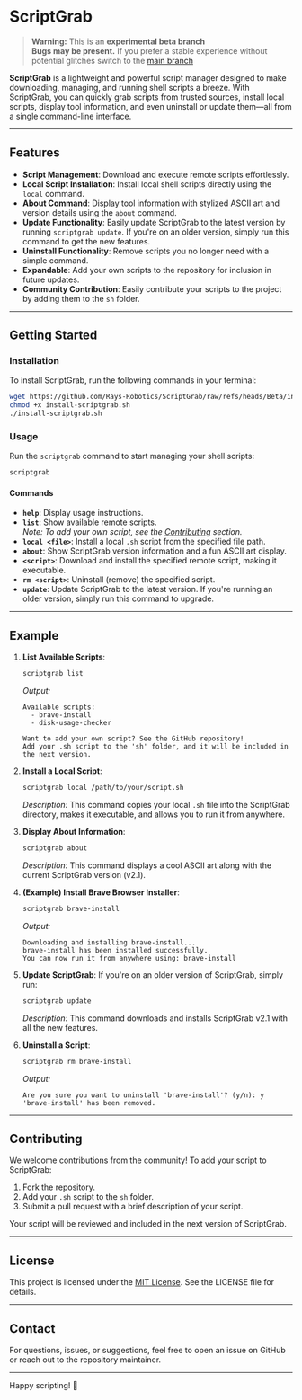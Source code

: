 # ScriptGrab

> **Warning:** This is an **experimental beta branch**  
> **Bugs may be present.** If you prefer a stable experience without potential glitches switch to the [main branch](https://github.com/Rays-Robotics/ScriptGrab)  
>
> 
**ScriptGrab** is a lightweight and powerful script manager designed to make downloading, managing, and running shell scripts a breeze. With ScriptGrab, you can quickly grab scripts from trusted sources, install local scripts, display tool information, and even uninstall or update them—all from a single command-line interface.

---

## Features

- **Script Management**: Download and execute remote scripts effortlessly.
- **Local Script Installation**: Install local shell scripts directly using the `local` command.
- **About Command**: Display tool information with stylized ASCII art and version details using the `about` command.
- **Update Functionality**: Easily update ScriptGrab to the latest version by running `scriptgrab update`. If you're on an older version, simply run this command to get the new features.
- **Uninstall Functionality**: Remove scripts you no longer need with a simple command.
- **Expandable**: Add your own scripts to the repository for inclusion in future updates.
- **Community Contribution**: Easily contribute your scripts to the project by adding them to the `sh` folder.

---

## Getting Started

### Installation

To install ScriptGrab, run the following commands in your terminal:

```bash
wget https://github.com/Rays-Robotics/ScriptGrab/raw/refs/heads/Beta/install-scriptgrab.sh -O install-scriptgrab.sh
chmod +x install-scriptgrab.sh
./install-scriptgrab.sh
```

### Usage

Run the `scriptgrab` command to start managing your shell scripts:

```bash
scriptgrab
```

#### Commands

- **`help`**: Display usage instructions.
- **`list`**: Show available remote scripts.  
  *Note: To add your own script, see the [Contributing](#contributing) section.*
- **`local <file>`**: Install a local `.sh` script from the specified file path.
- **`about`**: Show ScriptGrab version information and a fun ASCII art display.
- **`<script>`**: Download and install the specified remote script, making it executable.
- **`rm <script>`**: Uninstall (remove) the specified script.
- **`update`**: Update ScriptGrab to the latest version. If you're running an older version, simply run this command to upgrade.

---

## Example

1. **List Available Scripts**:
   ```bash
   scriptgrab list
   ```
   _Output:_
   ```
   Available scripts:
     - brave-install
     - disk-usage-checker

   Want to add your own script? See the GitHub repository!
   Add your .sh script to the 'sh' folder, and it will be included in the next version.
   ```

2. **Install a Local Script**:
   ```bash
   scriptgrab local /path/to/your/script.sh
   ```
   _Description:_ This command copies your local `.sh` file into the ScriptGrab directory, makes it executable, and allows you to run it from anywhere.

3. **Display About Information**:
   ```bash
   scriptgrab about
   ```
   _Description:_ This command displays a cool ASCII art along with the current ScriptGrab version (v2.1).

4. **(Example) Install Brave Browser Installer**:
   ```bash
   scriptgrab brave-install
   ```
   _Output:_
   ```
   Downloading and installing brave-install...
   brave-install has been installed successfully.
   You can now run it from anywhere using: brave-install
   ```

5. **Update ScriptGrab**:
   If you're on an older version of ScriptGrab, simply run:
   ```bash
   scriptgrab update
   ```
   _Description:_ This command downloads and installs ScriptGrab v2.1 with all the new features.

6. **Uninstall a Script**:
   ```bash
   scriptgrab rm brave-install
   ```
   _Output:_
   ```
   Are you sure you want to uninstall 'brave-install'? (y/n): y
   'brave-install' has been removed.
   ```

---

## Contributing

We welcome contributions from the community! To add your script to ScriptGrab:

1. Fork the repository.
2. Add your `.sh` script to the `sh` folder.
3. Submit a pull request with a brief description of your script.

Your script will be reviewed and included in the next version of ScriptGrab.

---

## License

This project is licensed under the [MIT License](LICENSE). See the LICENSE file for details.

---

## Contact

For questions, issues, or suggestions, feel free to open an issue on GitHub or reach out to the repository maintainer.

---

Happy scripting! 🚀
